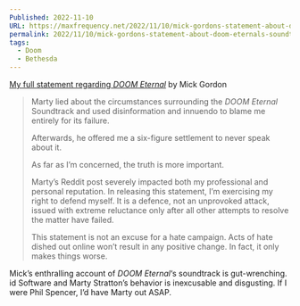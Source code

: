```yaml
---
Published: 2022-11-10
URL: https://maxfrequency.net/2022/11/10/mick-gordons-statement-about-doom-eternals-soundtrack/
permalink: 2022/11/10/mick-gordons-statement-about-doom-eternals-soundtrack/
tags:
  - Doom
  - Bethesda
---
```

[My full statement regarding *DOOM Eternal*](https://medium.com/@mickgordon/my-full-statement-regarding-doom-eternal-5f98266b27ce) by Mick Gordon

> Marty lied about the circumstances surrounding the *DOOM Eternal* Soundtrack and used disinformation and innuendo to blame me entirely for its failure.
> 
> Afterwards, he offered me a six-figure settlement to never speak about it.
> 
> As far as I’m concerned, the truth is more important.
> 
> Marty’s Reddit post severely impacted both my professional and personal reputation. In releasing this statement, I’m exercising my right to defend myself. It is a defence, not an unprovoked attack, issued with extreme reluctance only after all other attempts to resolve the matter have failed.
> 
> This statement is not an excuse for a hate campaign. Acts of hate dished out online won’t result in any positive change. In fact, it only makes things worse.

Mick’s enthralling account of *DOOM Eternal*‘s soundtrack is gut-wrenching. id Software and Marty Stratton’s behavior is inexcusable and disgusting. If I were Phil Spencer, I’d have Marty out ASAP.